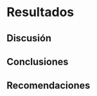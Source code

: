 # Resultados

## Discusión
<!-- Analizar funcionamiento del programa base, pruebas realizadas, y comportamiento del speedup. -->

## Conclusiones
<!-- Resumir los retos encontrados y lo aprendido durante la implementación. -->

## Recomendaciones
<!-- Mencionar sugerencias o mejoras posibles al enfoque, librerías o metodología MPI. -->

<!-- Resumir retos encontrados, lo aprendido y descubierto, y las soluciones paralelas implementadas. -->
